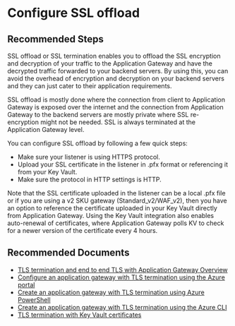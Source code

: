 <properties
    pageTitle="Configure SSL offload"
    description="Configure SSL offload"
    service="microsoft.network"
    resource="applicationgateways"
    authors="TobyTu"
    ms.author="mariliu"
    displayOrder="34"
    selfHelpType="resource"
    articleId="7640a487-6f9f-4a3c-9e53-5c75862cc1f4"
    resourceTags=""
    productPesIds="15922"
    supportTopicIds="32783364"
    cloudEnvironments="public,fairfax,mooncake,blackforest,ussec,usnat"
    ownershipId="CloudNet_AzureApplicationGateway"
 />

# Configure SSL offload

## **Recommended Steps**

SSL offload or SSL termination enables you to offload the SSL encryption and decryption of your traffic to the Application Gateway and have the decrypted traffic forwarded to your backend servers. By using this, you can avoid the overhead of encryption and decryption on your backend servers and they can just cater to their application requirements.

SSL offload is mostly done where the connection from client to Application Gateway is exposed over the internet and the connection from Application Gateway to the backend servers are mostly private where SSL re-encryption might not be needed. SSL is always terminated at the Application Gateway level.

You can configure SSL offload by following a few quick steps:

- Make sure your listener is using HTTPS protocol.
- Upload your SSL certificate in the listener in .pfx format or referencing it from your Key Vault.
- Make sure the protocol in HTTP settings is HTTP.

Note that the SSL certificate uploaded in the listener can be a local .pfx file or if you are using a v2 SKU gateway (Standard_v2/WAF_v2), then you have an option to reference the certificate uploaded in your Key Vault directly from Application Gateway. Using the Key Vault integration also enables auto-renewal of certificates, where Application Gateway polls KV to check for a newer version of the certificate every 4 hours.

## **Recommended Documents**

- [TLS termination and end to end TLS with Application Gateway Overview](https://docs.microsoft.com/azure/application-gateway/ssl-overview#tls-termination)
- [Configure an application gateway with TLS termination using the Azure portal](https://docs.microsoft.com/azure/application-gateway/create-ssl-portal)
- [Create an application gateway with TLS termination using Azure PowerShell](https://docs.microsoft.com/azure/application-gateway/tutorial-ssl-powershell)
- [Create an application gateway with TLS termination using the Azure CLI](https://docs.microsoft.com/azure/application-gateway/tutorial-ssl-cli)
- [TLS termination with Key Vault certificates](https://docs.microsoft.com/azure/application-gateway/key-vault-certs)
